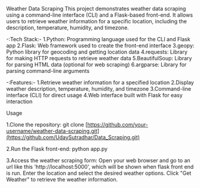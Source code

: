 Weather Data Scraping
This project demonstrates weather data scraping using a command-line interface (CLI) and a Flask-based front-end. It allows users to retrieve weather information for a specific location, including the description, temperature, humidity, and timezone.

-:Tech Stack:-
1.Python: Programming language used for the CLI and Flask app
2.Flask: Web framework used to create the front-end interface
3.geopy: Python library for geocoding and getting location data
4.requests: Library for making HTTP requests to retrieve weather data
5.BeautifulSoup: Library for parsing HTML data (optional for web scraping)
6.argparse: Library for parsing command-line arguments

-:Features:-
1.Retrieve weather information for a specified location
2.Display weather description, temperature, humidity, and timezone
3.Command-line interface (CLI) for direct usage
4.Web interface built with Flask for easy interaction

Usage

1.Clone the repository:
git clone [https://github.com/your-username/weather-data-scraping.git](https://github.com/UdaySutradhar/Data_Scraping.git)

2.Run the Flask front-end:
python app.py

3.Access the weather scraping form:
Open your web browser and go to an url like this 'http://localhost:5000', which will be shown when flask front end is run. Enter the location and select the desired weather options. Click "Get Weather" to retrieve the weather information.
